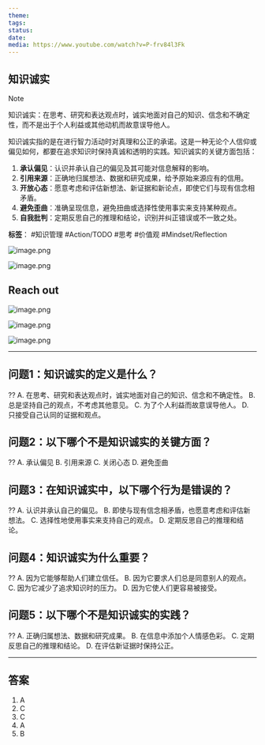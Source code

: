 ```yaml
---
theme:
tags:
status:
date:
media: https://www.youtube.com/watch?v=P-frv84l3Fk
---
```

## 知识诚实

>[!note]
>知识诚实：在思考、研究和表达观点时，诚实地面对自己的知识、信念和不确定性，而不是出于个人利益或其他动机而故意误导他人。

知识诚实指的是在进行智力活动时对真理和公正的承诺。这是一种无论个人信仰或偏见如何，都要在追求知识时保持真诚和透明的实践。知识诚实的关键方面包括：

1. **承认偏见**：认识并承认自己的偏见及其可能对信息解释的影响。
2. **引用来源**：正确地归属想法、数据和研究成果，给予原始来源应有的信用。
3. **开放心态**：愿意考虑和评估新想法、新证据和新论点，即使它们与现有信念相矛盾。
4. **避免歪曲**：准确呈现信息，避免扭曲或选择性使用事实来支持某种观点。
5. **自我批判**：定期反思自己的推理和结论，识别并纠正错误或不一致之处。

**标签**： #知识管理   #Action/TODO #思考 #价值观  #Mindset/Reflection 

![image.png](https://cdn.jsdelivr.net/gh/duanbiao2000/BlogGallery/picture/20240521181014.png)

![image.png](https://cdn.jsdelivr.net/gh/duanbiao2000/BlogGallery/picture/20240521182019.png)

## Reach out

![image.png](https://cdn.jsdelivr.net/gh/duanbiao2000/BlogGallery/picture/20240521182500.png)

![image.png](https://cdn.jsdelivr.net/gh/duanbiao2000/BlogGallery/picture/20240521182511.png)

![image.png](https://cdn.jsdelivr.net/gh/duanbiao2000/BlogGallery/picture/20240521182850.png)

---

## 问题1：知识诚实的定义是什么？

??
A. 在思考、研究和表达观点时，诚实地面对自己的知识、信念和不确定性。
B. 总是坚持自己的观点，不考虑其他意见。
C. 为了个人利益而故意误导他人。
D. 只接受自己认同的证据和观点。

## 问题2：以下哪个不是知识诚实的关键方面？

??
A. 承认偏见
B. 引用来源
C. 关闭心态
D. 避免歪曲

## 问题3：在知识诚实中，以下哪个行为是错误的？

??
A. 认识并承认自己的偏见。
B. 即使与现有信念相矛盾，也愿意考虑和评估新想法。
C. 选择性地使用事实来支持自己的观点。
D. 定期反思自己的推理和结论。

## 问题4：知识诚实为什么重要？

??
A. 因为它能够帮助人们建立信任。
B. 因为它要求人们总是同意别人的观点。
C. 因为它减少了追求知识时的压力。
D. 因为它使人们更容易被接受。

## 问题5：以下哪个不是知识诚实的实践？

??
A. 正确归属想法、数据和研究成果。
B. 在信息中添加个人情感色彩。
C. 定期反思自己的推理和结论。
D. 在评估新证据时保持公正。

---

## 答案

1. A
2. C
3. C
4. A
5. B
